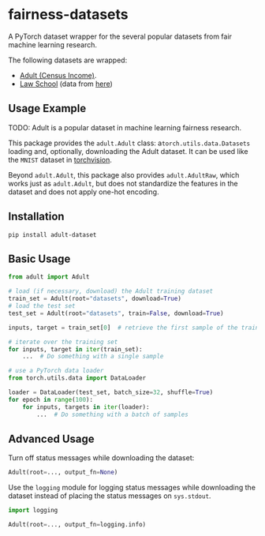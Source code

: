 # fairness-datasets
A PyTorch dataset wrapper for the several popular datasets from 
fair machine learning research.

The following datasets are wrapped:
 - [Adult (Census Income)](https://archive.ics.uci.edu/dataset/2/adult).
 - [Law School](https://eric.ed.gov/?id=ED469370) (data from [here](https://www.tensorflow.org/responsible_ai/fairness_indicators/tutorials/Fairness_Indicators_Pandas_Case_Study))

## Usage Example
TODO: 
Adult is a popular dataset in machine learning fairness research. 

This package provides the `adult.Adult` class:
a`torch.utils.data.Datasets` loading and, optionally, downloading the
Adult dataset.
It can be used like the `MNIST` dataset in
[torchvision](https://pytorch.org/vision/stable/generated/torchvision.datasets.MNIST.html?highlight=mnist#torchvision.datasets.MNIST).

Beyond `adult.Adult`, this package also provides `adult.AdultRaw`,
which works just as `adult.Adult`, but
does not standardize the features in the dataset and does not apply one-hot encoding.

## Installation
```shell
pip install adult-dataset
```

## Basic Usage
```python
from adult import Adult

# load (if necessary, download) the Adult training dataset 
train_set = Adult(root="datasets", download=True)
# load the test set
test_set = Adult(root="datasets", train=False, download=True)

inputs, target = train_set[0]  # retrieve the first sample of the training set

# iterate over the training set
for inputs, target in iter(train_set):
    ...  # Do something with a single sample

# use a PyTorch data loader
from torch.utils.data import DataLoader

loader = DataLoader(test_set, batch_size=32, shuffle=True)
for epoch in range(100):
    for inputs, targets in iter(loader):
        ...  # Do something with a batch of samples
```

## Advanced Usage

Turn off status messages while downloading the dataset:
```python
Adult(root=..., output_fn=None)
```

Use the `logging` module for logging status messages while downloading the
dataset instead of placing the status messages on `sys.stdout`.
```python
import logging

Adult(root=..., output_fn=logging.info)
```
